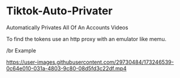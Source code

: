 # Tiktok-Auto-Privater
Automatically Privates All Of An Accounts Videos

To find the tokens use an http proxy with an emulator like memu.

/br
Example

https://user-images.githubusercontent.com/29730484/173246539-0c64e010-031a-4803-9c80-08d5fd3c22df.mp4

